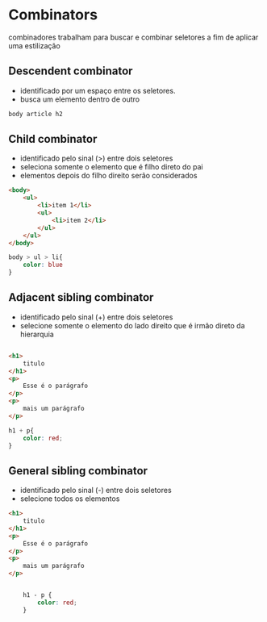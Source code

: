 # Combinators

combinadores trabalham para buscar e combinar seletores a fim de aplicar uma estilização

## Descendent combinator

* identificado por um espaço entre os seletores.
* busca um elemento dentro de outro

```css
body article h2
```


## Child combinator

* identificado pelo sinal (>) entre dois seletores
* seleciona somente o elemento que é filho direto do pai
* elementos depois do filho direito serão considerados

```html
<body>
    <ul>
        <li>item 1</li>
        <ul>
            <li>item 2</li>
        </ul>
    </ul>
</body>
```

```css
body > ul > li{
    color: blue
}
```

## Adjacent sibling combinator

* identificado pelo sinal (+) entre dois seletores
* selecione somente o elemento do lado direito que é irmão direto da hierarquia

```html

<h1>
    titulo
</h1>
<p>
    Esse é o parágrafo
</p>
<p>
    mais um parágrafo
</p>

```

```css
h1 + p{
    color: red;
}
```

## General sibling combinator

* identificado pelo sinal (-) entre dois seletores
* selecione todos os elementos

```html
<h1>
    titulo
</h1>
<p>
    Esse é o parágrafo
</p>
<p>
    mais um parágrafo
</p>
```

```css

    h1 - p {
        color: red;
    }

```